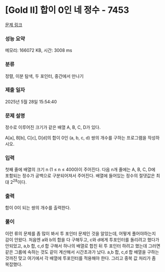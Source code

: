 # [Gold II] 합이 0인 네 정수 - 7453 

[문제 링크](https://www.acmicpc.net/problem/7453) 

### 성능 요약

메모리: 166072 KB, 시간: 3008 ms

### 분류

정렬, 이분 탐색, 두 포인터, 중간에서 만나기

### 제출 일자

2025년 5월 28일 15:54:40

### 문제 설명

<p>정수로 이루어진 크기가 같은 배열 A, B, C, D가 있다.</p>

<p>A[a], B[b], C[c], D[d]의 합이 0인 (a, b, c, d) 쌍의 개수를 구하는 프로그램을 작성하시오.</p>

### 입력 

 <p>첫째 줄에 배열의 크기 n (1 ≤ n ≤ 4000)이 주어진다. 다음 n개 줄에는 A, B, C, D에 포함되는 정수가 공백으로 구분되어져서 주어진다. 배열에 들어있는 정수의 절댓값은 최대 2<sup>28</sup>이다.</p>

### 출력 

 <p>합이 0이 되는 쌍의 개수를 출력한다.</p>

### 풀이 

 <p>이런 류의 문제를 좀 많이 봐서 투 포인터 문제인 것을 알았는데, 어떻게 풀어야하는지 감이 안왔다. 처음엔 a와 b의 합을 다 구해두고, c와 d에게 투포인터를 돌리려고 했다가 안되었고, a,b 합, c,d 합 구해서 하나의 배열로 합친 뒤 투 포인터 하려고 했는데 그러면 같은 그룹에 속하는 것도 같이 계산해서 시간초과가 났다. a,b 합, c,d 합 배열을 구하는 것까진 맞고 여기에서 각 배열에 투포인터를 적용해야 한다. 그리고 중복 값 처리가 좀 복잡했다. </p>
